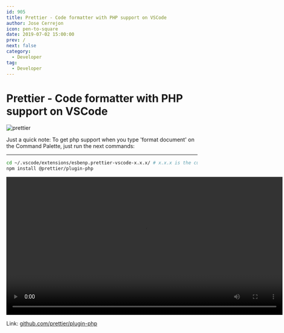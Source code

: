 ```yaml
---
id: 905
title: Prettier - Code formatter with PHP support on VSCode
author: Jose Cerrejon
icon: pen-to-square
date: 2019-07-02 15:00:00
prev: /
next: false
category:
  - Developer
tag:
  - Developer
---
```


# Prettier - Code formatter with PHP support on VSCode

![prettier](/images/2019/07/prettier.png)

Just a quick note: To get php support when you type 'format document' on the Command Palette, just run the next commands:

- - -

```bash
cd ~/.vscode/extensions/esbenp.prettier-vscode-x.x.x/ # x.x.x is the current version of the extension
npm install @prettier/plugin-php
```

<video width="728" controls>
  <source src="/videos/prettier-php.mp4" type="video/mp4">
  Your browser does not support HTML5 video.
</video>

Link: [github.com/prettier/plugin-php](https://github.com/prettier/plugin-php)